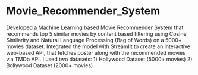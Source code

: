 # Movie_Recommender_System
Developed a Machine Learning based Movie Recommender System that recommends top 5 similar movies by content based filtering using Cosine Similarity and Natural Language Processing (Bag of Words) on a 5000+ movies dataset. Integrated the model with Streamlit to create an interactive web-based API, that fetches poster along with the recommended movies via TMDb API.
I used two datasets: 1) Hollywood Dataset (5000+ movies) 2) Bollywood Dataset (2000+ movies)
